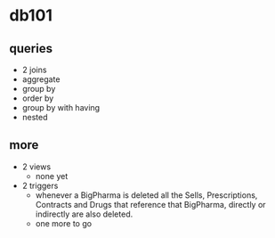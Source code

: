 # db101

## queries

* 2 joins
* aggregate
* group by
* order by
* group by with having
* nested

## more

* 2 views
    + none yet
* 2 triggers
    + whenever a BigPharma is deleted all the Sells, Prescriptions,
      Contracts and Drugs that reference that BigPharma, directly or
      indirectly are also deleted.
    + one more to go
